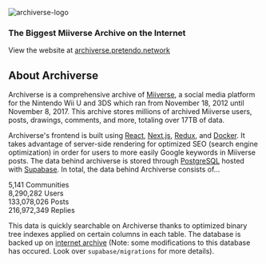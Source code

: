 ![archiverse-logo](https://github.com/user-attachments/assets/0ddb8ff1-422d-4800-993c-4198a1a0cddb)

### The Biggest Miiverse Archive on the Internet

View the website at [archiverse.pretendo.network](https://archiverse.pretendo.network)

## About Archiverse

Archiverse is a comprehensive archive of [Miiverse](https://en.wikipedia.org/wiki/Miiverse), a social media platform for the Nintendo Wii U and 3DS which ran from November 18, 2012 until November 8, 2017. This archive stores millions of archived Miiverse users, posts, drawings, comments, and more, totaling over 17TB of data.  

Archiverse's frontend is built using [React](https://react.dev/), [Next.js](https://nextjs.org/), [Redux](https://redux.js.org/), and [Docker](https://www.docker.com/). It takes advantage of server-side rendering for optimized SEO (search engine optimization) in order for users to more easily Google keywords in Miiverse posts. The data behind archiverse is stored through [PostgreSQL](https://www.postgresql.org/) hosted with [Supabase](https://supabase.com/). In total, the data behind Archiverse consists of...

5,141 Communities  
8,290,282 Users  
133,078,026 Posts  
216,972,349 Replies  

This data is quickly searchable on Archiverse thanks to optimized binary tree indexes applied on certain columns in each table.  The database is backed up on [internet archive](https://archive.org/details/archiverse) (Note: some modifications to this database has occured. Look over `supabase/migrations` for more details).
